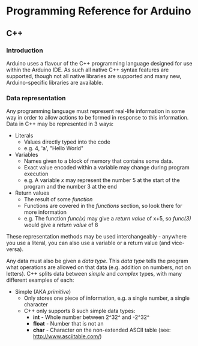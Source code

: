 # Programming Reference for Arduino
## C++
### Introduction
Arduino uses a flavour of the C++ programming language designed for use within the Arduino IDE. As such all native C++ syntax features are supported, though not all native libraries are supported and many new, Arduino-specific libraries are available. 

### Data representation
Any programming language must represent real-life information in some way in order to allow actions to be formed in response to this information.
Data in C++ may be represented in 3 ways:
* Literals
	* Values directly typed into the code
	* e.g. 4, 'a', "Hello World"
* Variables
	* Names given to a block of memory that contains some data.
	* Exact value encoded within a variable may change during program execution
	* e.g. A variable *x* may represent the number 5 at the start of the program and the number 3 at the end
* Return values
	* The result of some *function*
	* Functions are covered in the *functions* section, so look there for more information
	* e.g. The function *func(x)* may give a *return value* of x+5, so *func(3)* would give a *return value* of 8

These representation methods may be used interchangeably - anywhere you use a literal, you can also use a variable or a return value (and vice-versa).  
  
Any data must also be given a *data type*. This *data type* tells the program what operations are allowed on that data (e.g. addition on numbers, not on letters).
C++ splits data between *simple* and *complex* types, with many different examples of each:
* Simple (AKA *primitive*)
	* Only stores one piece of information, e.g. a single number, a single character
	* C++ only supports 8 such simple data types:
		* **int** - Whole number between 2^32^ and -2^32^
		* **float** - Number that is not an
		*  **char** - Character on the non-extended ASCII table (see: http://www.asciitable.com/)
<!--stackedit_data:
eyJoaXN0b3J5IjpbLTEwNTgwOTQ0MSwtMTY3OTY3OTI4MV19
-->